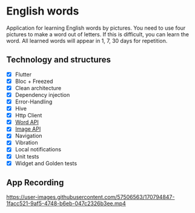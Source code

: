 # English words

Application for learning English words by pictures. You need to use four pictures to make a word out of letters. If this is difficult, you can learn the word. All learned words will appear in 1, 7, 30 days for repetition.

## Technology and structures
- [x] Flutter
- [x] Bloc + Freezed
- [x] Clean architecture
- [x] Dependency injection
- [x] Error-Handling
- [x] Hive
- [x] Http Client
- [x] [Word API](https://owlbot.info/)
- [x] [Image API](https://pixabay.com/api/docs/)
- [x] Navigation
- [x] Vibration
- [x] Local notifications
- [x] Unit tests
- [x] Widget and Golden tests

## App Recording
https://user-images.githubusercontent.com/57506563/170794847-1facc521-9af5-4748-b6eb-047c2326b3ee.mp4